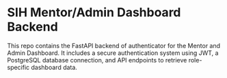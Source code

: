 # SIH Mentor/Admin Dashboard Backend

This repo contains the FastAPI backend of authenticator for the Mentor and Admin Dashboard. It includes a secure authentication system using JWT, a PostgreSQL database connection, and API endpoints to retrieve role-specific dashboard data.

